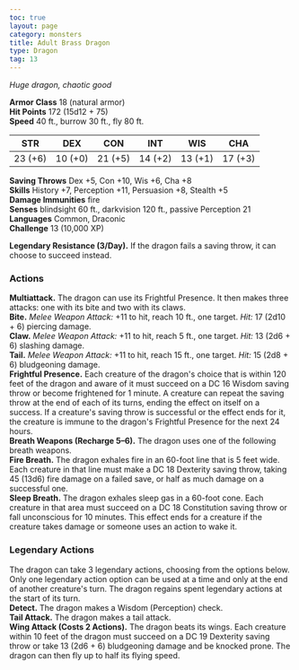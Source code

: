 ```yaml
---
toc: true
layout: page
category: monsters
title: Adult Brass Dragon
type: Dragon
tag: 13
---
```

_Huge dragon, chaotic good_

**Armor Class** 18 (natural armor)    
**Hit Points** 172 (15d12 + 75)    
**Speed** 40 ft., burrow 30 ft., fly 80 ft. 

| STR     | DEX     | CON     | INT     | WIS     | CHA     |
|---------|---------|---------|---------|---------|---------|
| 23 (+6) | 10 (+0) | 21 (+5) | 14 (+2) | 13 (+1) | 17 (+3) |

**Saving Throws** Dex +5, Con +10, Wis +6, Cha +8    
**Skills** History +7, Perception +11, Persuasion +8, Stealth +5    
**Damage Immunities** fire    
**Senses** blindsight 60 ft., darkvision 120 ft., passive Perception 21    
**Languages** Common, Draconic    
**Challenge** 13 (10,000 XP) 

**Legendary Resistance (3/Day).** If the dragon fails a saving throw, it can choose to succeed instead. 

### Actions 
**Multiattack.** The dragon can use its Frightful Presence. It then makes three attacks: one with its bite and two with its claws.    
**Bite.** _Melee Weapon Attack:_ +11 to hit, reach 10 ft., one target. _Hit:_ 17 (2d10 + 6) piercing damage.    
**Claw.** _Melee Weapon Attack:_ +11 to hit, reach 5 ft., one target. _Hit:_ 13 (2d6 + 6) slashing damage.    
**Tail.** _Melee Weapon Attack:_ +11 to hit, reach 15 ft., one target. _Hit:_ 15 (2d8 + 6) bludgeoning damage.    
**Frightful Presence.** Each creature of the dragon's choice that is within 120 feet of the dragon and aware of it must succeed on a DC 16 Wisdom saving throw or become frightened for 1 minute. A creature can repeat the saving throw at the end of each of its turns, ending the effect on itself on a success. If a creature's saving throw is successful or the effect ends for it, the creature is immune to the dragon's Frightful Presence for the next 24 hours.    
**Breath Weapons (Recharge 5–6).** The dragon uses one of the following breath weapons.    
**Fire Breath.** The dragon exhales fire in an 60-foot line that is 5 feet wide. Each creature in that line must make a DC 18 Dexterity saving throw, taking 45 (13d6) fire damage on a failed save, or half as much damage on a successful one.    
**Sleep Breath.** The dragon exhales sleep gas in a 60-foot cone. Each creature in that area must succeed on a DC 18 Constitution saving throw or fall unconscious for 10 minutes. This effect ends for a creature if the creature takes damage or someone uses an action to wake it. 

### Legendary Actions 
The dragon can take 3 legendary actions, choosing from the options below. Only one legendary action option can be used at a time and only at the end of another creature's turn. The dragon regains spent legendary actions at the start of its turn.    
**Detect.** The dragon makes a Wisdom (Perception) check.    
**Tail Attack.** The dragon makes a tail attack.    
**Wing Attack (Costs 2 Actions).** The dragon beats its wings. Each creature within 10 feet of the dragon must succeed on a DC 19 Dexterity saving throw or take 13 (2d6 + 6) bludgeoning damage and be knocked prone. The dragon can then fly up to half its flying speed.